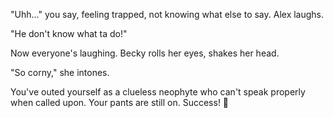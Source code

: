 "Uhh…" you say, feeling trapped, not knowing what else to say. Alex laughs.

"He don't know what ta do!"

Now everyone's laughing. Becky rolls her eyes, shakes her head.

"So corny," she intones.

You've outed yourself as a clueless neophyte who can't speak properly
when called upon. Your pants are still on. Success! :100:
